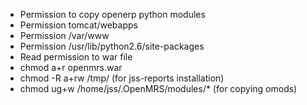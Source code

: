* Permission to copy openerp python modules
* Permission tomcat/webapps
* Permission /var/www
* Permission /usr/lib/python2.6/site-packages 
* Read permission to war file
* chmod a+r openmrs.war
* chmod -R a+rw /tmp/ (for jss-reports installation)
* chmod ug+w /home/jss/.OpenMRS/modules/* (for copying omods)
